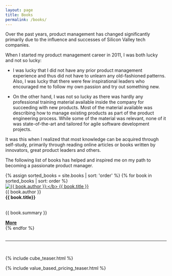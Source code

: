 ```yaml
---
layout: page
title: Books
permalink: /books/
---
```


Over the past years, product management has changed significantly primarily due to the influence and successes of Silicon Valley tech companies. 

When I started my product management career in 2011, I was both lucky and not so lucky:

- I was lucky that I did not have any prior product management experience and thus did not have to unlearn any old-fashioned patterns. Also, I was lucky that there were few inspirational leaders who encouraged me to follow my own passion and try out something new. 

- On the other hand, I was not so lucky as there was hardly any professional training material available inside the company for succeeding with new products. Most of the material available was describing how to manage existing products as part of the product engineering process. While some of the material was relevant, none of it was state-of-the-art and tailored for agile software development projects. 

It was this when I realized that most knowledge can be acquired through self-study, primarily through reading online articles or books written by innovators, great product leaders and others. 

<!--
<ul>
{% for book in site.books %}
  <li>
    <a href="{{ book.url }}"><b>{{ book.author }}:</b> {{ book.title }}</a>
  </li>
{% endfor %}
</ul>
-->

The following list of books has helped and inspired me on my path to becoming a passionate product manager.

<div class="cards-3">
{% assign sorted_books = site.books | sort: 'order' %}
{% for book in sorted_books | sort: order %}    
    <div class="card">
        <a href="{{ book.url | relative_url }}">
            <img src="{{ '/assets/books/' | relative_url }}{{ book.cover_image }}" alt="{{ book.author }}:</b> {{ book.title }}">
        </a>        
    </div>
    <div class="card">
        {{ book.author }}
        <br/>
        <strong>{{ book.title}} </strong>        
        <br/>
        <br/>
        <p>
          {{ book.summary }}
        </p>        
        <a href="{{ book.url | relative_url }}"><b>More</b></a>
    </div>    
{% endfor %}
</div>    



<br/>
<hr/>
<br/>

{% include cube_teaser.html %}

{% include value_based_pricing_teaser.html %}


<!--
## The CUBE method

[CUBE](/CUBE) is a method I have developed for prioritizing product backlogs. 

{% include cube_downloads.markdown %}

-->
